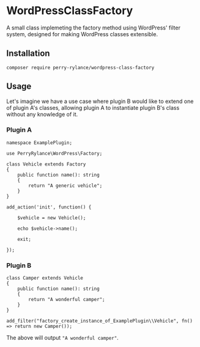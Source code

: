# WordPressClassFactory
A small class implemeting the factory method using WordPress' filter system, designed for making WordPress classes extensible.

## Installation

`composer require perry-rylance/wordpress-class-factory`

## Usage

Let's imagine we have a use case where plugin B would like to extend one of plugin A's classes, allowing plugin A to instantiate plugin B's class without any knowledge of it.

### Plugin A
```
namespace ExamplePlugin;

use PerryRylance\WordPress\Factory;

class Vehicle extends Factory
{
	public function name(): string
	{
		return "A generic vehicle";
	}
}

add_action('init', function() {

	$vehicle = new Vehicle();

	echo $vehicle->name();

	exit;

});
```

### Plugin B
```
class Camper extends Vehicle
{
	public function name(): string
	{
		return "A wonderful camper";
	}
}

add_filter("factory_create_instance_of_ExamplePlugin\\Vehicle", fn() => return new Camper());
```

The above will output `"A wonderful camper"`.